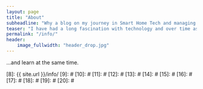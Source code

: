 ```yaml
---
layout: page
title: "About"
subheadline: "Why a blog on my journey in Smart Home Tech and managing my home Energy consumption?"
teaser: "I have had a long fascination with technology and over time as technology has evolved, practical use of it within the home environment. It can be a steep learning curve for people new to Solar PV, Home Batteries, and the changing Electricity landscape. I hope the information from my experiences and research can help others achieve their own goals..."
permalink: "/info/"
header:
    image_fullwidth: "header_drop.jpg"
---
```

...and learn at the same time.

 [1]: #
 [2]: #
 [3]: #
 [4]: #
 [5]: #
 [6]: https://github.com/
 [7]: https://www.home-assistant.io/
 [8]: {{ site.url }}/info/
 [9]: #
 [10]: #
 [11]: #
 [12]: #
 [13]: #
 [14]: #
 [15]: #
 [16]: #
 [17]: #
 [18]: #
 [19]: #
 [20]: #